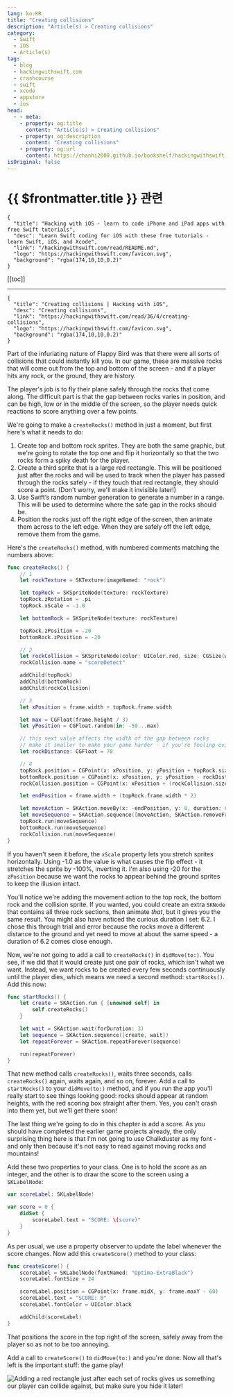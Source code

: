 ```yaml
---
lang: ko-KR
title: "Creating collisions"
description: "Article(s) > Creating collisions"
category:
  - Swift
  - iOS
  - Article(s)
tag: 
  - blog
  - hackingwithswift.com
  - crashcourse
  - swift
  - xcode
  - appstore
  - ios  
head:
  - - meta:
    - property: og:title
      content: "Article(s) > Creating collisions"
    - property: og:description
      content: "Creating collisions"
    - property: og:url
      content: https://chanhi2000.github.io/bookshelf/hackingwithswift.com/read/36/04-creating-collisions.html
isOriginal: false
---
```


# {{ $frontmatter.title }} 관련

```component VPCard
{
  "title": "Hacking with iOS - learn to code iPhone and iPad apps with free Swift tutorials",
  "desc": "Learn Swift coding for iOS with these free tutorials - learn Swift, iOS, and Xcode",
  "link": "/hackingwithswift.com/read/README.md",
  "logo": "https://hackingwithswift.com/favicon.svg",
  "background": "rgba(174,10,10,0.2)"
}
```

[[toc]]

---

```component VPCard
{
  "title": "Creating collisions | Hacking with iOS",
  "desc": "Creating collisions",
  "link": "https://hackingwithswift.com/read/36/4/creating-collisions",
  "logo": "https://hackingwithswift.com/favicon.svg",
  "background": "rgba(174,10,10,0.2)"
}
```

Part of the infuriating nature of Flappy Bird was that there were all sorts of collisions that could instantly kill you. In our game, these are massive rocks that will come out from the top and bottom of the screen - and if a player hits any rock, or the ground, they are history.

The player's job is to fly their plane safely through the rocks that come along. The difficult part is that the gap between rocks varies in position, and can be high, low or in the middle of the screen, so the player needs quick reactions to score anything over a few points.

We're going to make a `createRocks()` method in just a moment, but first here's what it needs to do:

1. Create top and bottom rock sprites. They are both the same graphic, but we're going to rotate the top one and flip it horizontally so that the two rocks form a spiky death for the player.
2. Create a third sprite that is a large red rectangle. This will be positioned just after the rocks and will be used to track when the player has passed through the rocks safely - if they touch that red rectangle, they should score a point. (Don't worry, we'll make it invisible later!)
3. Use Swift’s random number generation to generate a number in a range. This will be used to determine where the safe gap in the rocks should be.
4. Position the rocks just off the right edge of the screen, then animate them across to the left edge. When they are safely off the left edge, remove them from the game.

Here's the `createRocks()` method, with numbered comments matching the numbers above:

```swift
func createRocks() {
    // 1
    let rockTexture = SKTexture(imageNamed: "rock")

    let topRock = SKSpriteNode(texture: rockTexture)
    topRock.zRotation = .pi
    topRock.xScale = -1.0

    let bottomRock = SKSpriteNode(texture: rockTexture)

    topRock.zPosition = -20
    bottomRock.zPosition = -20

    // 2
    let rockCollision = SKSpriteNode(color: UIColor.red, size: CGSize(width: 32, height: frame.height))
    rockCollision.name = "scoreDetect"

    addChild(topRock)
    addChild(bottomRock)
    addChild(rockCollision)

    // 3
    let xPosition = frame.width + topRock.frame.width

    let max = CGFloat(frame.height / 3)
    let yPosition = CGFloat.random(in: -50...max)

    // this next value affects the width of the gap between rocks
    // make it smaller to make your game harder - if you're feeling evil!
    let rockDistance: CGFloat = 70

    // 4
    topRock.position = CGPoint(x: xPosition, y: yPosition + topRock.size.height + rockDistance)
    bottomRock.position = CGPoint(x: xPosition, y: yPosition - rockDistance)
    rockCollision.position = CGPoint(x: xPosition + (rockCollision.size.width * 2), y: frame.midY)

    let endPosition = frame.width + (topRock.frame.width * 2)

    let moveAction = SKAction.moveBy(x: -endPosition, y: 0, duration: 6.2)
    let moveSequence = SKAction.sequence([moveAction, SKAction.removeFromParent()])
    topRock.run(moveSequence)
    bottomRock.run(moveSequence)
    rockCollision.run(moveSequence)
}
```

If you haven't seen it before, the `xScale` property lets you stretch sprites horizontally. Using -1.0 as the value is what causes the flip effect - it stretches the sprite by -100%, inverting it. I'm also using -20 for the `zPosition` because we want the rocks to appear behind the ground sprites to keep the illusion intact.

You'll notice we're adding the movement action to the top rock, the bottom rock and the collision sprite. If you wanted, you could create an extra `SKNode` that contains all three rock sections, then animate *that*, but it gives you the same result. You might also have noticed the curious duration I set: 6.2. I chose this through trial and error because the rocks move a different distance to the ground and yet need to move at about the same speed - a duration of 6.2 comes close enough.

Now, we're *not* going to add a call to `createRocks()` in `didMove(to:)`. You see, if we did that it would create just one pair of rocks, which isn't what we want. Instead, we want rocks to be created every few seconds continuously until the player dies, which means we need a second method: `startRocks()`. Add this now:

```swift
func startRocks() {
    let create = SKAction.run { [unowned self] in
        self.createRocks()
    }

    let wait = SKAction.wait(forDuration: 3)
    let sequence = SKAction.sequence([create, wait])
    let repeatForever = SKAction.repeatForever(sequence)

    run(repeatForever)
}
```

That new method calls `createRocks()`, waits three seconds, calls `createRocks()` again, waits again, and so on, forever. Add a call to `startRocks()` to your `didMove(to:)` method, and if you run the app you'll really start to see things looking good: rocks should appear at random heights, with the red scoring box straight after them. Yes, you can't crash into them yet, but we'll get there soon!

The last thing we're going to do in this chapter is add a score. As you should have completed the earlier game projects already, the only surprising thing here is that I'm not going to use Chalkduster as my font - and only then because it's not easy to read against moving rocks and mountains!

Add these two properties to your class. One is to hold the score as an integer, and the other is to draw the score to the screen using a `SKLabelNode`:

```swift
var scoreLabel: SKLabelNode!

var score = 0 {
    didSet {
        scoreLabel.text = "SCORE: \(score)"
    }
}
```

As per usual, we use a property observer to update the label whenever the score changes. Now add this `createScore()` method to your class:

```swift
func createScore() {
    scoreLabel = SKLabelNode(fontNamed: "Optima-ExtraBlack")
    scoreLabel.fontSize = 24

    scoreLabel.position = CGPoint(x: frame.midX, y: frame.maxY - 60)
    scoreLabel.text = "SCORE: 0"
    scoreLabel.fontColor = UIColor.black

    addChild(scoreLabel)
}
```

That positions the score in the top right of the screen, safely away from the player so as not to be too annoying.

Add a call to `createScore()` to `didMove(to:)` and you're done. Now all that's left is the important stuff: the game play!

![Adding a red rectangle just after each set of rocks gives us something our player can collide against, but make sure you hide it later!](https://hackingwithswift.com/img/books/hws/36-3@2x.png)


